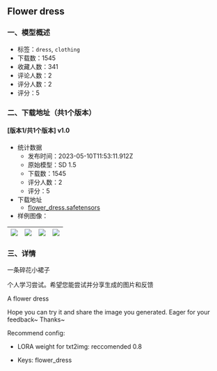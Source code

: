 ## Flower dress
### 一、模型概述

- 标签：`dress`, `clothing`
- 下载数：1545
- 收藏人数：341
- 评论人数：2
- 评分人数：2
- 评分：5

### 二、下载地址（共1个版本）

#### [版本1/共1个版本] v1.0

- 统计数据
  - 发布时间：2023-05-10T11:53:11.912Z
  - 原始模型：SD 1.5
  - 下载数：1545
  - 评分人数：2
  - 评分：5
- 下载地址
  - [flower_dress.safetensors](https://civitai.com/api/download/models/67127)
- 样例图像：

| <img src="https://image.civitai.com/xG1nkqKTMzGDvpLrqFT7WA/fb090f1b-e72c-4715-a12e-5a476d7f1188/width=450/745383.jpeg" /> | <img src="https://image.civitai.com/xG1nkqKTMzGDvpLrqFT7WA/6994b642-19a7-4032-913b-d3f26a755281/width=450/745384.jpeg" /> | <img src="https://image.civitai.com/xG1nkqKTMzGDvpLrqFT7WA/e717fe95-23d3-453a-a4c4-8a7fcac8dd3a/width=450/745385.jpeg" /> | <img src="https://image.civitai.com/xG1nkqKTMzGDvpLrqFT7WA/c75871bf-ee2c-40e9-b102-2da7f89a726c/width=450/745388.jpeg" /> |
| ---- | ---- | ---- | ---- |


### 三、详情
<p>一条碎花小裙子</p><p>个人学习尝试。希望您能尝试并分享生成的图片和反馈</p><p>A flower dress</p><p>Hope you can try it and share the image you generated. Eager for your feedback~ Thanks~</p><p>Recommend config:</p><ul><li><p>LORA weight for txt2img: reccomended 0.8</p></li><li><p>Keys: flower_dress</p></li></ul>